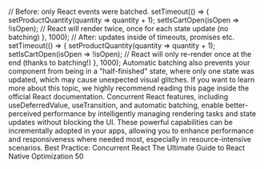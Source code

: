 // Before: only React events were batched.
setTimeout(() => {
  setProductQuantity(quantity => quantity + 1);
  setIsCartOpen(isOpen => !isOpen);
  // React will render twice, once for each state update (no 
batching)
}, 1000);
// After: updates inside of timeouts, promises etc.
setTimeout(() => {
  setProductQuantity(quantity => quantity + 1);
  setIsCartOpen(isOpen => !isOpen);
  // React will only re-render once at the end (thanks to 
batching!)
}, 1000);
Automatic batching also prevents your component from being in a "half-finished" state, where 
only one state was updated, which may cause unexpected visual glitches. 
If you want to learn more about this topic, we highly recommend reading this 
page inside the official React documentation. 
Concurrent React features, including ⁠useDeferredValue, ⁠useTransition, and automatic 
batching, enable better-perceived performance by intelligently managing rendering tasks 
and state updates without blocking the UI. These powerful capabilities can be incrementally 
adopted in your apps, allowing you to enhance performance and responsiveness where needed 
most, especially in resource-intensive scenarios.
Best Practice: Concurrent React
The Ultimate Guide to React Native Optimization
50